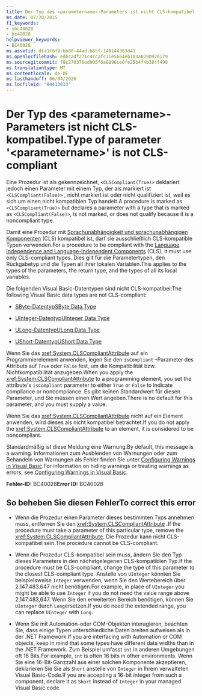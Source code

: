 ```yaml
---
title: Der Typ des <parametername>-Parameters ist nicht CLS-kompatibel.
ms.date: 07/20/2015
f1_keywords:
- vbc40028
- bc40028
helpviewer_keywords:
- BC40028
ms.assetid: dfa1f6f9-bb88-44ad-b85f-149144363d41
ms.openlocfilehash: edbcadf271c4ccafc11e5b64eb103a0290976179
ms.sourcegitcommit: f8c270376ed905f6a8896ce0fe25b4f4b38ff498
ms.translationtype: MT
ms.contentlocale: de-DE
ms.lasthandoff: 06/04/2020
ms.locfileid: "84413013"
---
```

# <a name="type-of-parameter-parametername-is-not-cls-compliant"></a><span data-ttu-id="3adef-102">Der Typ des \<parametername>-Parameters ist nicht CLS-kompatibel.</span><span class="sxs-lookup"><span data-stu-id="3adef-102">Type of parameter '\<parametername>' is not CLS-compliant</span></span>
<span data-ttu-id="3adef-103">Eine Prozedur ist als gekennzeichnet, `<CLSCompliant(True)>` deklariert jedoch einen Parameter mit einem Typ, der als markiert ist `<CLSCompliant(False)>` , nicht markiert ist oder nicht qualifiziert ist, weil es sich um einen nicht kompatiblen Typ handelt.</span><span class="sxs-lookup"><span data-stu-id="3adef-103">A procedure is marked as `<CLSCompliant(True)>` but declares a parameter with a type that is marked as `<CLSCompliant(False)>`, is not marked, or does not qualify because it is a noncompliant type.</span></span>  
  
 <span data-ttu-id="3adef-104">Damit eine Prozedur mit [Sprachunabhängigkeit und sprachunabhängigen Komponenten](../../../standard/language-independence-and-language-independent-components.md) (CLS) kompatibel ist, darf sie ausschließlich CLS-kompatible Typen verwenden.</span><span class="sxs-lookup"><span data-stu-id="3adef-104">For a procedure to be compliant with the [Language Independence and Language-Independent Components](../../../standard/language-independence-and-language-independent-components.md) (CLS), it must use only CLS-compliant types.</span></span> <span data-ttu-id="3adef-105">Dies gilt für die Parametertypen, den Rückgabetyp und die Typen all ihrer lokalen Variablen.</span><span class="sxs-lookup"><span data-stu-id="3adef-105">This applies to the types of the parameters, the return type, and the types of all its local variables.</span></span>  
  
 <span data-ttu-id="3adef-106">Die folgenden Visual Basic-Datentypen sind nicht CLS-kompatibel:</span><span class="sxs-lookup"><span data-stu-id="3adef-106">The following Visual Basic data types are not CLS-compliant:</span></span>  
  
- [<span data-ttu-id="3adef-107">SByte-Datentyp</span><span class="sxs-lookup"><span data-stu-id="3adef-107">SByte Data Type</span></span>](../data-types/sbyte-data-type.md)  
  
- [<span data-ttu-id="3adef-108">UInteger-Datentyp</span><span class="sxs-lookup"><span data-stu-id="3adef-108">UInteger Data Type</span></span>](../data-types/uinteger-data-type.md)  
  
- [<span data-ttu-id="3adef-109">ULong-Datentyp</span><span class="sxs-lookup"><span data-stu-id="3adef-109">ULong Data Type</span></span>](../data-types/ulong-data-type.md)  
  
- [<span data-ttu-id="3adef-110">UShort-Datentyp</span><span class="sxs-lookup"><span data-stu-id="3adef-110">UShort Data Type</span></span>](../data-types/ushort-data-type.md)  
  
 <span data-ttu-id="3adef-111">Wenn Sie das <xref:System.CLSCompliantAttribute> auf ein Programmierelement anwenden, legen Sie den `isCompliant` -Parameter des Attributs auf `True` oder `False` fest, um die Kompatibilität bzw. Nichtkompatibilität anzugeben.</span><span class="sxs-lookup"><span data-stu-id="3adef-111">When you apply the <xref:System.CLSCompliantAttribute> to a programming element, you set the attribute's `isCompliant` parameter to either `True` or `False` to indicate compliance or noncompliance.</span></span> <span data-ttu-id="3adef-112">Es gibt keinen Standardwert für diesen Parameter, und Sie müssen einen Wert angeben.</span><span class="sxs-lookup"><span data-stu-id="3adef-112">There is no default for this parameter, and you must supply a value.</span></span>  
  
 <span data-ttu-id="3adef-113">Wenn Sie das <xref:System.CLSCompliantAttribute> nicht auf ein Element anwenden, wird dieses als nicht kompatibel betrachtet.</span><span class="sxs-lookup"><span data-stu-id="3adef-113">If you do not apply the <xref:System.CLSCompliantAttribute> to an element, it is considered to be noncompliant.</span></span>  
  
 <span data-ttu-id="3adef-114">Standardmäßig ist diese Meldung eine Warnung.</span><span class="sxs-lookup"><span data-stu-id="3adef-114">By default, this message is a warning.</span></span> <span data-ttu-id="3adef-115">Informationen zum Ausblenden von Warnungen oder zum Behandeln von Warnungen als Fehler finden Sie unter [Configuring Warnings in Visual Basic](/visualstudio/ide/configuring-warnings-in-visual-basic).</span><span class="sxs-lookup"><span data-stu-id="3adef-115">For information on hiding warnings or treating warnings as errors, see [Configuring Warnings in Visual Basic](/visualstudio/ide/configuring-warnings-in-visual-basic).</span></span>  
  
 <span data-ttu-id="3adef-116">**Fehler-ID:** BC40028</span><span class="sxs-lookup"><span data-stu-id="3adef-116">**Error ID:** BC40028</span></span>  
  
## <a name="to-correct-this-error"></a><span data-ttu-id="3adef-117">So beheben Sie diesen Fehler</span><span class="sxs-lookup"><span data-stu-id="3adef-117">To correct this error</span></span>  
  
- <span data-ttu-id="3adef-118">Wenn die Prozedur einen Parameter dieses bestimmten Typs annehmen muss, entfernen Sie den <xref:System.CLSCompliantAttribute> .</span><span class="sxs-lookup"><span data-stu-id="3adef-118">If the procedure must take a parameter of this particular type, remove the <xref:System.CLSCompliantAttribute>.</span></span> <span data-ttu-id="3adef-119">Die Prozedur kann nicht CLS-kompatibel sein.</span><span class="sxs-lookup"><span data-stu-id="3adef-119">The procedure cannot be CLS-compliant.</span></span>  
  
- <span data-ttu-id="3adef-120">Wenn die Prozedur CLS-kompatibel sein muss, ändern Sie den Typ dieses Parameters in den nächstgelegenen CLS-kompatiblen Typ.</span><span class="sxs-lookup"><span data-stu-id="3adef-120">If the procedure must be CLS-compliant, change the type of this parameter to the closest CLS-compliant type.</span></span> <span data-ttu-id="3adef-121">Anstelle von `UInteger` könnten Sie beispielsweise `Integer` verwenden, wenn Sie den Wertebereich über 2.147.483.647 nicht benötigen.</span><span class="sxs-lookup"><span data-stu-id="3adef-121">For example, in place of `UInteger` you might be able to use `Integer` if you do not need the value range above 2,147,483,647.</span></span> <span data-ttu-id="3adef-122">Wenn Sie den erweiterten Bereich benötigen, können Sie `UInteger` durch `Long`ersetzen.</span><span class="sxs-lookup"><span data-stu-id="3adef-122">If you do need the extended range, you can replace `UInteger` with `Long`.</span></span>  
  
- <span data-ttu-id="3adef-123">Wenn Sie mit Automation-oder COM-Objekten interagieren, beachten Sie, dass einige Typen unterschiedliche Daten breiten aufweisen als in der .NET Framework.</span><span class="sxs-lookup"><span data-stu-id="3adef-123">If you are interfacing with Automation or COM objects, keep in mind that some types have different data widths than in the .NET Framework.</span></span> <span data-ttu-id="3adef-124">Zum Beispiel umfasst `int` in anderen Umgebungen oft 16 Bits.</span><span class="sxs-lookup"><span data-stu-id="3adef-124">For example, `int` is often 16 bits in other environments.</span></span> <span data-ttu-id="3adef-125">Wenn Sie eine 16-Bit-Ganzzahl aus einer solchen Komponente akzeptieren, deklarieren Sie Sie als `Short` anstelle von `Integer` in Ihrem verwalteten Visual Basic-Code.</span><span class="sxs-lookup"><span data-stu-id="3adef-125">If you are accepting a 16-bit integer from such a component, declare it as `Short` instead of `Integer` in your managed Visual Basic code.</span></span>
